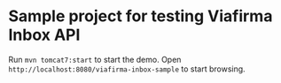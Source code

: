 # Sample project for testing Viafirma Inbox API

Run `mvn tomcat7:start` to start the demo. Open `http://localhost:8080/viafirma-inbox-sample` to start browsing.
